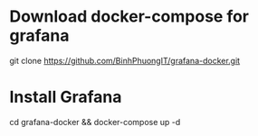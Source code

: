 # Download docker-compose for grafana
git clone https://github.com/BinhPhuongIT/grafana-docker.git

# Install Grafana
cd grafana-docker && docker-compose up -d
